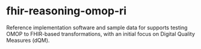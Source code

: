 # fhir-reasoning-omop-ri
Reference implementation software and sample data for supports testing OMOP to FHIR-based transformations, with an initial focus on Digital Quality Measures (dQM).
